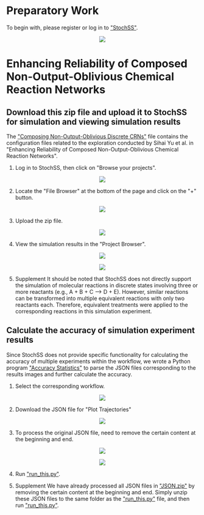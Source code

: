 Preparatory Work
============================================================
To begin with, please register or log in to ["StochSS"](https://live.stochss.org/hub/stochss).
<p align="center">
  <img src="https://github.com/SihaiYu/Combining-Non-Output-Oblivious-Discrete-CRNs/assets/100762924/e2810009-d190-40b4-b59e-3694496f9a37">
</p>


Enhancing Reliability of Composed Non-Output-Oblivious Chemical Reaction Networks
============================================================

## Download this zip file and upload it to StochSS for simulation and viewing simulation results

The ["Composing Non-Output-Oblivious Discrete CRNs"](https://github.com/SihaiYu/Composing-Non-Output-Oblivious-Discrete-CRNs/blob/main/Composing%20Non-Output-Oblivious%20Discrete%20CRNs.zip) file contains the configuration files related to the exploration conducted by Sihai Yu et al. in "Enhancing Reliability of Composed Non-Output-Oblivious Chemical Reaction Networks".

1. Log in to StochSS, then click on "Browse your projects".
<p align="center">
  <img src="https://github.com/SihaiYu/Combining-Non-Output-Oblivious-Discrete-CRNs/assets/100762924/c4f5498b-a2f9-484e-8f72-160ff7c28251">
</p>

2. Locate the "File Browser" at the bottom of the page and click on the "+" button.
<p align="center">
  <img src="https://github.com/SihaiYu/Combining-Non-Output-Oblivious-Discrete-CRNs/assets/100762924/5d1fcd4d-6761-4897-a389-da27efc41388">
</p>

3. Upload the zip file.
<p align="center">
  <img src="https://github.com/SihaiYu/Combining-Non-Output-Oblivious-Discrete-CRNs/assets/100762924/2cec7dd1-7748-4984-a7a8-4739eb264b7f">
</p>

4. View the simulation results in the "Project Browser".
<p align="center">
  <img src="https://github.com/SihaiYu/Composing-Non-Output-Oblivious-Discrete-CRNs/assets/100762924/381d0ff8-9638-4f3a-ba7b-899879da2b76">
</p>

<p align="center">
  <img src="https://github.com/SihaiYu/Composing-Non-Output-Oblivious-Discrete-CRNs/assets/100762924/3a21960e-51fa-40e8-9700-25e47f2ce010">
</p>

5. Supplement
   It should be noted that StochSS does not directly support the simulation of molecular reactions in discrete states involving three or more reactants (e.g., A + B + C --> D + E). However, similar reactions can be transformed into multiple equivalent reactions with only two reactants each. Therefore, equivalent treatments were applied to the corresponding reactions in this simulation experiment.
   
## Calculate the accuracy of simulation experiment results

Since StochSS does not provide specific functionality for calculating the accuracy of multiple experiments within the workflow, we wrote a Python program ["Accuracy Statistics"](https://github.com/SihaiYu/Composing-Non-Output-Oblivious-Discrete-CRNs/tree/main/Accuracy%20Statistics) to parse the JSON files corresponding to the results images and further calculate the accuracy.

1. Select the corresponding workflow.
<p align="center">
  <img src="https://github.com/SihaiYu/Composing-Non-Output-Oblivious-Discrete-CRNs/assets/100762924/4d3f23d3-d9ba-4e46-8b44-d6f9c5ea1345">
</p>

2. Download the JSON file for "Plot Trajectories"
<p align="center">
  <img src="https://github.com/SihaiYu/Composing-Non-Output-Oblivious-Discrete-CRNs/assets/100762924/3213de3e-57f9-4ecd-ac6c-175d4318dbd35">
</p>

3. To process the original JSON file, need to remove the certain content at the beginning and end.
<p align="center">
  <img src="https://github.com/SihaiYu/Composing-Non-Output-Oblivious-Discrete-CRNs/assets/100762924/9b2f7fdd-ea51-4586-8ad1-b7c5055df491">
</p>

<p align="center">
  <img src="https://github.com/SihaiYu/Composing-Non-Output-Oblivious-Discrete-CRNs/assets/100762924/710d7bc1-e995-46e0-8704-cf200a0b7b65">
</p>

4. Run ["run_this.py"](https://github.com/SihaiYu/Composing-Non-Output-Oblivious-Discrete-CRNs/blob/main/Accuracy%20Statistics/run_this.py).

5. Supplement
   We have already processed all JSON files in ["JSON.zip"](https://github.com/SihaiYu/Composing-Non-Output-Oblivious-Discrete-CRNs/blob/main/Accuracy%20Statistics/JSON.zip) by removing the certain content at the beginning and end. Simply unzip these JSON files to the same folder as the ["run_this.py"](https://github.com/SihaiYu/Composing-Non-Output-Oblivious-Discrete-CRNs/blob/main/Accuracy%20Statistics/run_this.py) file, and then run ["run_this.py"](https://github.com/SihaiYu/Composing-Non-Output-Oblivious-Discrete-CRNs/blob/main/Accuracy%20Statistics/run_this.py).










